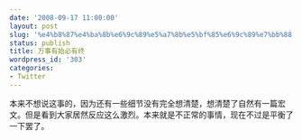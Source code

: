 ```yaml
---
date: '2008-09-17 11:00:00'
layout: post
slug: '%e4%b8%87%e4%ba%8b%e6%9c%89%e5%a7%8b%e5%bf%85%e6%9c%89%e7%bb%88'
status: publish
title: 万事有始必有终
wordpress_id: '303'
categories:
- Twitter
---
```


本来不想说这事的，因为还有一些细节没有完全想清楚，想清楚了自然有一篇宏文。但是看到大家居然反应这么激烈。本来就是不正常的事情，现在不过是平衡了一下罢了。  

